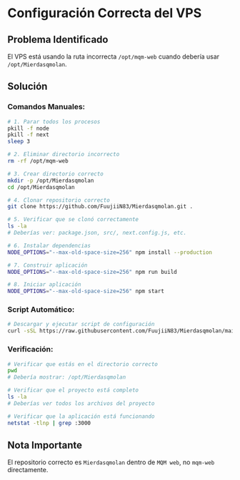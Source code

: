 # Configuración Correcta del VPS

## Problema Identificado
El VPS está usando la ruta incorrecta `/opt/mqm-web` cuando debería usar `/opt/Mierdasqmolan`.

## Solución

### Comandos Manuales:

```bash
# 1. Parar todos los procesos
pkill -f node
pkill -f next
sleep 3

# 2. Eliminar directorio incorrecto
rm -rf /opt/mqm-web

# 3. Crear directorio correcto
mkdir -p /opt/Mierdasqmolan
cd /opt/Mierdasqmolan

# 4. Clonar repositorio correcto
git clone https://github.com/FuujiiN83/Mierdasqmolan.git .

# 5. Verificar que se clonó correctamente
ls -la
# Deberías ver: package.json, src/, next.config.js, etc.

# 6. Instalar dependencias
NODE_OPTIONS="--max-old-space-size=256" npm install --production

# 7. Construir aplicación
NODE_OPTIONS="--max-old-space-size=256" npm run build

# 8. Iniciar aplicación
NODE_OPTIONS="--max-old-space-size=256" npm start
```

### Script Automático:

```bash
# Descargar y ejecutar script de configuración
curl -sSL https://raw.githubusercontent.com/FuujiiN83/Mierdasqmolan/main/setup-correct-vps.sh | bash
```

### Verificación:

```bash
# Verificar que estás en el directorio correcto
pwd
# Debería mostrar: /opt/Mierdasqmolan

# Verificar que el proyecto está completo
ls -la
# Deberías ver todos los archivos del proyecto

# Verificar que la aplicación está funcionando
netstat -tlnp | grep :3000
```

## Nota Importante
El repositorio correcto es `Mierdasqmolan` dentro de `MQM web`, no `mqm-web` directamente.
